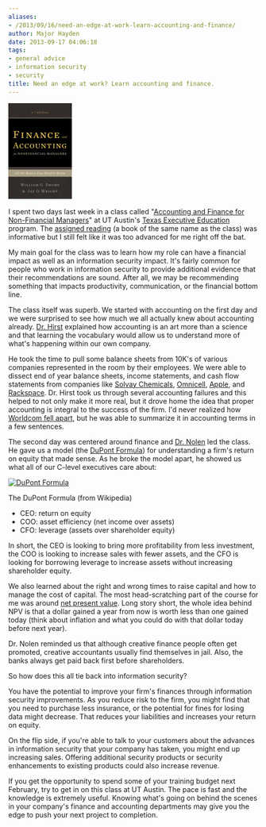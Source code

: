 ```yaml
---
aliases:
- /2013/09/16/need-an-edge-at-work-learn-accounting-and-finance/
author: Major Hayden
date: 2013-09-17 04:06:18
tags:
- general advice
- information security
- security
title: Need an edge at work? Learn accounting and finance.
---
```


![1]

I spent two days last week in a class called "[Accounting and Finance for Non-Financial Managers][2]" at UT Austin's [Texas Executive Education][3] program. The [assigned reading][4] (a book of the same name as the class) was informative but I still felt like it was too advanced for me right off the bat.

My main goal for the class was to learn how my role can have a financial impact as well as an information security impact. It's fairly common for people who work in information security to provide additional evidence that their recommendations are sound. After all, we may be recommending something that impacts productivity, communication, or the financial bottom line.

The class itself was superb. We started with accounting on the first day and we were surprised to see how much we all actually knew about accounting already. [Dr. Hirst][5] explained how accounting is an art more than a science and that learning the vocabulary would allow us to understand more of what's happening within our own company.

He took the time to pull some balance sheets from 10K's of various companies represented in the room by their employees. We were able to dissect end of year balance sheets, income statements, and cash flow statements from companies like [Solvay Chemicals][6], [Omnicell][7], [Apple][8], and [Rackspace][9]. Dr. Hirst took us through several accounting failures and this helped to not only make it more real, but it drove home the idea that proper accounting is integral to the success of the firm. I'd never realized how [Worldcom fell apart][10], but he was able to summarize it in accounting terms in a few sentences.

The second day was centered around finance and [Dr. Nolen][11] led the class. He gave us a model (the [DuPont Formula][12]) for understanding a firm's return on equity that made sense. As he broke the model apart, he showed us what all of our C-level executives care about:

<div id="attachment_4574" style="width: 579px" class="wp-caption aligncenter">
  <a href="http://major.io/wp-content/uploads/2013/09/96dbbffb0eeee4ea12a03b64c9999664.png"><img src="http://major.io/wp-content/uploads/2013/09/96dbbffb0eeee4ea12a03b64c9999664.png" alt="DuPont Formula" width="569" height="46" class="size-full wp-image-4574" srcset="/wp-content/uploads/2013/09/96dbbffb0eeee4ea12a03b64c9999664.png 569w, /wp-content/uploads/2013/09/96dbbffb0eeee4ea12a03b64c9999664-300x24.png 300w" sizes="(max-width: 569px) 100vw, 569px" /></a>

  <p class="wp-caption-text">
    The DuPont Formula (from Wikipedia)
  </p>
</div>

  * CEO: return on equity
  * COO: asset efficiency (net income over assets)
  * CFO: leverage (assets over shareholder equity)

In short, the CEO is looking to bring more profitability from less investment, the COO is looking to increase sales with fewer assets, and the CFO is looking for borrowing leverage to increase assets without increasing shareholder equity.

We also learned about the right and wrong times to raise capital and how to manage the cost of capital. The most head-scratching part of the course for me was around [net present value][13]. Long story short, the whole idea behind NPV is that a dollar gained a year from now is worth less than one gained today (think about inflation and what you could do with that dollar today before next year).

Dr. Nolen reminded us that although creative finance people often get promoted, creative accountants usually find themselves in jail. Also, the banks always get paid back first before shareholders.

So how does this all tie back into information security?

You have the potential to improve your firm's finances through information security improvements. As you reduce risk to the firm, you might find that you need to purchase less insurance, or the potential for fines for losing data might decrease. That reduces your liabilities and increases your return on equity.

On the flip side, if you're able to talk to your customers about the advances in information security that your company has taken, you might end up increasing sales. Offering additional security products or security enhancements to existing products could also increase revenue.

If you get the opportunity to spend some of your training budget next February, try to get in on this class at UT Austin. The pace is fast and the knowledge is extremely useful. Knowing what's going on behind the scenes in your company's finance and accounting departments may give you the edge to push your next project to completion.

 [1]: /wp-content/uploads/2013/09/finance_and_accounting_book_cover.jpg
 [2]: https://www.mccombs.utexas.edu/ExecED/Accounting-and-Finance.aspx
 [3]: https://www.mccombs.utexas.edu/execed
 [4]: http://books.google.com/books/about/Finance_and_Accounting_for_Nonfinancial.html?id=SiS3NAEACAAJ
 [5]: http://www.mccombs.utexas.edu/ExecED/Participant-Resources/Faculty/Hirst.aspx
 [6]: http://www.solvaychemicals.com/
 [7]: http://www.omnicell.com/
 [8]: http://apple.com
 [9]: http://rackspace.com
 [10]: http://en.wikipedia.org/wiki/MCI_Inc.#Accounting_scandals
 [11]: https://www.mccombs.utexas.edu/ExecED/Participant-Resources/Faculty/Nolen.aspx
 [12]: http://en.wikipedia.org/wiki/Return_on_equity#The_DuPont_formula
 [13]: http://en.wikipedia.org/wiki/Net_present_value